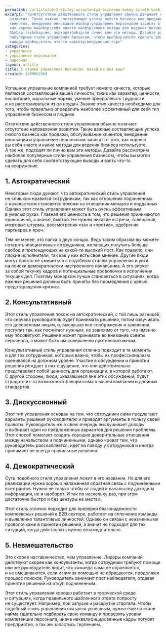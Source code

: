 ```yaml
---
permalink: /article/u6-5-stiley-upravleniya-biznesom-kakoy-iz-nih-vash
excerpt: "<p>Отсутствие действенного стиля управления обычно означает отсутствие направления
  развития. Такие важные составляющие успеха любого бизнеса как продажи, обслуживание
  клиентов, внедрение инноваций и&nbsp;управление персоналом зависят от&nbsp;того,
  как хорошо вы&nbsp;себя знаете и&nbsp;какие методы для ведения бизнеса используете.
  А&nbsp;так&nbsp;же, подходят&nbsp;ли лично вам эти методы. Давайте рассмотрим наиболее
  популярные стили управления бизнесом, чтобы вы&nbsp;могли сделать для себя соответствующие
  выводы и&nbsp;взять что-то на&nbsp;вооружение.</p>"
categories:
- управление
- управление персоналом
- персонал
layout: article
title: 5 стилей управления бизнесом. Какой из них ваш?
created: 1489062968
---
```

<p>Успешное управление компанией требует немало качеств, которые являются составляющей вашей личности, таких как характер, ценности, воспитание, моральные нормы, умение преодолевать трудности и&nbsp;не&nbsp;расстраиваться из-за неудач. Знание этих качеств необходимо для того, чтобы правильно определить наиболее эффективный для себя тип управления бизнесом и&nbsp;людьми. </p>
<p>Отсутствие действенного стиля управления обычно означает отсутствие направления развития. Такие важные составляющие успеха любого бизнеса как продажи, обслуживание клиентов, внедрение инноваций и&nbsp;управление персоналом зависят от&nbsp;того, как хорошо вы&nbsp;себя знаете и&nbsp;какие методы для ведения бизнеса используете. А&nbsp;так&nbsp;же, подходят&nbsp;ли лично вам эти методы. Давайте рассмотрим наиболее популярные стили управления бизнесом, чтобы вы&nbsp;могли сделать для себя соответствующие выводы и&nbsp;взять что-то на&nbsp;вооружение.</p>
<h2>1. Автократический</h2>
<p>Некоторые люди думают, что автократический стиль управления не&nbsp;слишком нравится сотрудникам, так как отношения подчиненных с&nbsp;начальством становятся похожи на&nbsp;отношения монарха и&nbsp;подданных. Однако этот стиль управления может быть очень эффективным в&nbsp;умелых руках. Главная его ценность в&nbsp;том, что решения принимаются единолично, а&nbsp;значит, быстро. Не&nbsp;нужны никакие встречи, совещания, мозговые штурмы, рассмотрения «за» и&nbsp;«против», одобрения партнеров и&nbsp;проч.</p>
<p>Тем не&nbsp;менее, это палка о&nbsp;двух концах. Ведь таким образом вы&nbsp;можете потерять инициативных сотрудников, желающих получить больше свобод и&nbsp;претендующих на&nbsp;какой-то высокий пост. Как правило, они плохие исполнители, так как у&nbsp;них есть свое мнение. Другие люди могут просто не&nbsp;смириться с&nbsp;подобным стилем управления и&nbsp;уйти на&nbsp;поиски демократически настроенного начальника. А&nbsp;это влечет за&nbsp;собой текучку кадров и&nbsp;потенциальные проволочки в&nbsp;исполнении текущих дел. Поэтому монархом лучше становиться в&nbsp;ситуациях, когда важные решения должны быть приняты без промедления с&nbsp;целью предотвращения кризиса.</p>
<h2>2. Консультативный</h2>
<p>Этот стиль управления похож на&nbsp;автократический, с&nbsp;той лишь разницей, что сначала руководитель будет принимать решения, потом озвучивать его доверенным лицам, и, выслушав все соображения и&nbsp;заявления, поступит так, как посчитает нужным, не&nbsp;зависимо от&nbsp;того, что именно ему посоветуют. Решение может принимать во&nbsp;внимание советы персонала, а&nbsp;может быть им&nbsp;совершенно противоположным.</p>
<p>Консультативный стиль управления отлично подходит в&nbsp;те&nbsp;моменты и&nbsp;для тех сотрудников, которым важно, чтобы их&nbsp;профессионализм оценивался на&nbsp;должном уровне. Участие в&nbsp;обсуждении и&nbsp;принятии решения рождает в&nbsp;них ощущение, что они действительно представляют собой ценность для организации, в&nbsp;которой работают. С&nbsp;другой стороны, люди, оказавшиеся вне этих обсуждений, будут страдать из-за возможного фаворитизма в&nbsp;вашей компании и&nbsp;двойных стандартов.</p>
<h2>3. Дискуссионный</h2>
<p>Этот тип управления основан на&nbsp;том, что сотрудники сами предлагают варианты решения руководителю и&nbsp;приводят аргументы в&nbsp;пользу своей правоты. Руководитель&nbsp;же в&nbsp;свою очередь выслушивает доводы и&nbsp;выбирает один из&nbsp;предложенных вариантов для решения проблемы. Этот способ помогает создать хорошие доверительные отношения между начальством и&nbsp;подчиненными, однако чреват тем, что руководитель расслабляется, идет на&nbsp;поводу у&nbsp;сотрудников и&nbsp;иногда принимает не&nbsp;всегда правильные решения.</p>
<h2>4. Демократический</h2>
<p>Суть подобного стиля управления лежит в&nbsp;его названии. Но&nbsp;для его реализации нужна хорошо налаженная обратная связь с&nbsp;подчинёнными всех рангов. Нужно не&nbsp;только чтобы от&nbsp;людей к&nbsp;начальству доходила информация, но&nbsp;и&nbsp;наоборот. И&nbsp;так по&nbsp;нескольку раз, при этом достаточно быстро и&nbsp;без цензуры на&nbsp;местах. </p>
<p>Этот стиль отлично подходит для проверки благонадежности комплексных решений в&nbsp;В2В секторе, работает на&nbsp;сплочение команды и&nbsp;выявление талантливых личностей. Однако он&nbsp;связан с&nbsp;неизменными проволочками в&nbsp;принятии решений, а&nbsp;значит не&nbsp;подходит для тех ситуаций, когда действовать нужно незамедлительно.</p>
<h2>5. Невмешательство</h2>
<p>Это скорее наставничество, чем управление. Лидеры компаний действуют скорее как консультанты, когда сотрудники требуют помощи или&nbsp;же руководитель видит, что команда сама не&nbsp;справляется, и&nbsp;не&nbsp;вмешиваются, если к&nbsp;ним за&nbsp;помощью не&nbsp;обращаются, продолжая процесс поисков. Руководитель занимает пост наблюдателя, отдавая принятие решений на&nbsp;откуп подчиненным.</p>
<p>Этот стиль управления хорошо работает в&nbsp;творческой среде и&nbsp;ситуациях, когда правильного шаблонного ответа попросту не&nbsp;существует. Например, при запуске и&nbsp;раскрутке стартапа. Чтобы подобный стиль управления оказался успешным, нужно еще на&nbsp;этапе найма тщательно подбирать свою команду и&nbsp;проверять уровни компетенции персонала, иначе неквалифицированные кадры погубят предприятие, а&nbsp;так&nbsp;же запастись терпением.</p>
